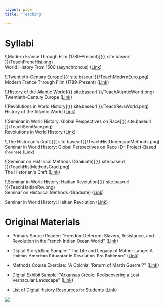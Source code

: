 ```yaml
---
layout: page
title: "Teaching"

---
```


# Syllabi

![Modern France Through Film (1789–Present)]({{ site.baseurl }}/TeachFrencHist.png)  
World History From 1500 (asynchronous) ([Link](https://docs.google.com/document/d/17qtBqhWVAU3YduR3V3xXxgbJH6urqSb9Er5BqSIpNoE/preview))

![Twentieth-Century Europe]({{ site.baseurl }}/TeachModernEuro.png)  
Modern France Through Film (1789–Present) ([Link](https://docs.google.com/document/d/1g6miJ6b75h02qdgefYWlurPEkbpXHWox-bQUr9kdH1Q/preview))

![History of the Atlantic World]({{ site.baseurl }}/TeachAtlanticWorld.png)  
Twentieth-Century Europe ([Link](https://docs.google.com/document/d/1AmCxEgQUcqxwUjT3YtKEfo3fPuFenxel/preview))

![Revolutions in World History]({{ site.baseurl }}/TeachRevsWorld.png)  
History of the Atlantic World ([Link](https://docs.google.com/document/d/14nkCsZx6Kncmx62_e2okoq5_UxqVm3pu/preview))

![Seminar in World History: Global Perspectives on Race]({{ site.baseurl }}/TeachSemRace.png)  
Revolutions in World History ([Link](https://docs.google.com/document/d/1WkrzMls7drYKM8t-_WDqJt2sfxVG8XL53zwjI-y6Y7o/preview))

![The Historian's Craft]({{ site.baseurl }}/TeachHistUndergradMethods.png)  
Seminar in World History: Global Perspectives on Race (DH Project-Based Course) ([Link](https://docs.google.com/document/d/1qI3VulFpNQr1wsPlxu8YOW3VgEVPoFOx/preview))

![Seminar on Historical Methods (Graduate)]({{ site.baseurl }}/TeachHistMethodsGrad.png)  
The Historian's Craft ([Link](https://docs.google.com/document/d/1p-3HZ_d7Tx7nQX9UHappycZKM5oANXx1/preview))

![Seminar in World History: Haitian Revolution]({{ site.baseurl }}/TeachHaitianRev.png)  
Seminar on Historical Methods (Graduate) ([Link](https://docs.google.com/document/d/1wAJgaCgIgv1O2BHGSLWh-g3WLSV8gDv-/preview))

Seminar in World History: Haitian Revolution ([Link](https://docs.google.com/document/d/1_dFZoTgSPifFJswXEmFPguYMD86tAD0D/preview))

# Original Materials

- Primary Source Reader: "Freedom Deferred: Slavery, Resistance, and Revolution in the French Indian Ocean World" ([Link](https://docs.google.com/document/d/1f8u1Vxfb7QqDP0q1qJxKjp-nkIxfY7o6/preview))

- Digital Storytelling Sample: "The Life and Legacy of Mother Lange: A Haitian-American Educator in Revolution-Era Baltimore" ([Link](https://storymaps.arcgis.com/stories/6d7e71f256ab4debae028fb5b633bdbd))

- Methods Course Exercise: "A Colonial 'Return of Martin Guerre'?" ([Link](https://docs.google.com/document/d/1UW6d3K77pzmF_aZJLdBuh1gwqzq8VWRb/preview))

- Digital Exhibit Sample: "Arkansas Créole: Rediscovering a Lost Vernacular Landscape" ([Link](https://storymaps.arcgis.com/stories/f7eb9937a53846c4ab0f1f1812d24a7c))

- List of Digital History Resources for Students ([Link](https://docs.google.com/document/d/1JjWOqs-UMzJ3lkysWkx5klx43iV54Tzx40Zli73fbvw/preview))

<img src="{{ site.baseurl }}/arles.gif">
